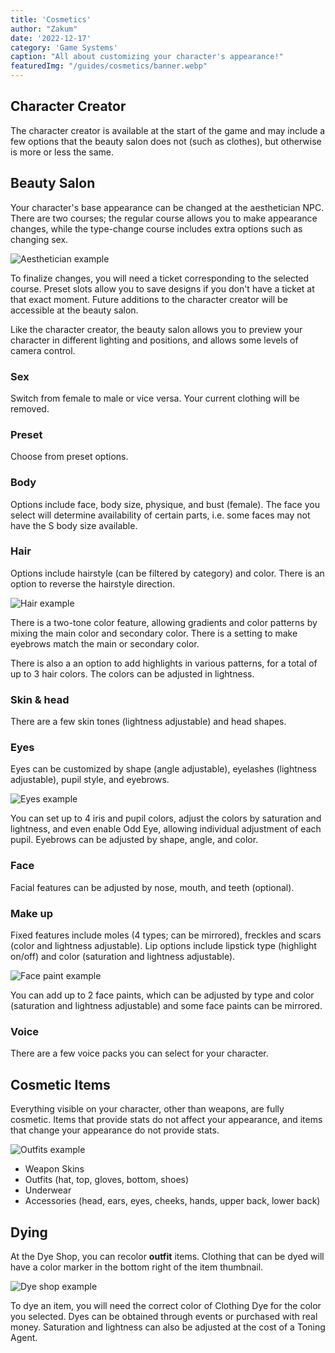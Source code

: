 ```yaml
---
title: 'Cosmetics'
author: "Zakum"
date: '2022-12-17'
category: 'Game Systems'
caption: "All about customizing your character's appearance!"
featuredImg: "/guides/cosmetics/banner.webp"
---
```


<script>
    import StickyNote from '$lib/components/StickyNote.svelte';
</script>

## Character Creator
The character creator is available at the start of the game and may include a few options that the beauty salon does not (such as clothes), but otherwise is more or less the same.

## Beauty Salon
Your character's base appearance can be changed at the aesthetician NPC. There are two courses; the regular course allows you to make appearance changes, while the type-change course includes extra options such as changing sex. 

<img class="full-bleed" src="/images/aesthetician.png" alt="Aesthetician example">

To finalize changes, you will need a ticket corresponding to the selected course. Preset slots allow you to save designs if you don't have a ticket at that exact moment. Future additions to the character creator will be accessible at the beauty salon.

Like the character creator, the beauty salon allows you to preview your character in different lighting and positions, and allows some levels of camera control.

### Sex
Switch from female to male or vice versa. Your current clothing will be removed.

### Preset
Choose from preset options.

### Body
Options include face, body size, physique, and bust (female). 
<StickyNote type="caution">
    The face you select will determine availability of certain parts, i.e. some faces may not have the S body size available.
</StickyNote>

### Hair
Options include hairstyle (can be filtered by category) and color. There is an option to reverse the hairstyle direction. 

<img class="full-bleed" src="/images/hair.png" alt="Hair example">

There is a two-tone color feature, allowing gradients and color patterns by mixing the main color and secondary color. There is a setting to make eyebrows match the main or secondary color. 

There is also a an option to add highlights in various patterns, for a total of up to 3 hair colors. The colors can be adjusted in lightness.


### Skin & head
There are a few skin tones (lightness adjustable) and head shapes.

### Eyes
Eyes can be customized by shape (angle adjustable), eyelashes (lightness adjustable), pupil style, and eyebrows. 

<img class="full-bleed" src="/images/eyes.png" alt="Eyes example">

You can set up to 4 iris and pupil colors, adjust the colors by saturation and lightness, and even enable Odd Eye, allowing individual adjustment of each pupil. Eyebrows can be adjusted by shape, angle, and color.

### Face
Facial features can be adjusted by nose, mouth, and teeth (optional). 

### Make up
Fixed features include moles (4 types; can be mirrored), freckles and scars (color and lightness adjustable). Lip options include lipstick type (highlight on/off) and color (saturation and lightness adjustable).

<img class="full-bleed" src="/images/facepaint.png" alt="Face paint example">

You can add up to 2 face paints, which can be adjusted by type and color (saturation and lightness adjustable) and some face paints can be mirrored. 

### Voice
There are a few voice packs you can select for your character.

## Cosmetic Items
Everything visible on your character, other than weapons, are fully cosmetic. Items that provide stats do not affect your appearance, and items that change your appearance do not provide stats.

<img class="full-bleed" src="/images/outfits.png" alt="Outfits example">

- Weapon Skins
- Outfits (hat, top, gloves, bottom, shoes)
- Underwear
- Accessories (head, ears, eyes, cheeks, hands, upper back, lower back)

## Dying
At the Dye Shop, you can recolor **outfit** items. Clothing that can be dyed will have a color marker in the bottom right of the item thumbnail.

<img class="full-bleed" src="/images/dyes.png" alt="Dye shop example">

To dye an item, you will need the correct color of Clothing Dye for the color you selected. Dyes can be obtained through events or purchased with real money. Saturation and lightness can also be adjusted at the cost of a Toning Agent.
